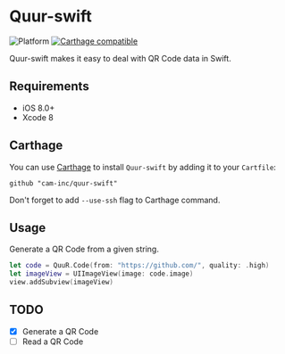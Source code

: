 # Quur-swift

![Platform](https://img.shields.io/badge/platforms-iOS%208.0+-333333.svg) [![Carthage compatible](https://img.shields.io/badge/Carthage-compatible-4BC51D.svg?style=flat)](https://github.com/Carthage/Carthage)

Quur-swift makes it easy to deal with QR Code data in Swift.

## Requirements

- iOS 8.0+
- Xcode 8

## Carthage

You can use [Carthage](https://github.com/Carthage/Carthage) to install `Quur-swift` by adding it to your `Cartfile`:

```
github "cam-inc/quur-swift"
```

Don't forget to add `--use-ssh` flag to Carthage command.

## Usage

Generate a QR Code from a given string.

```swift
let code = QuuR.Code(from: "https://github.com/", quality: .high)
let imageView = UIImageView(image: code.image)
view.addSubview(imageView)
```

## TODO

- [x] Generate a QR Code
- [ ] Read a QR Code
